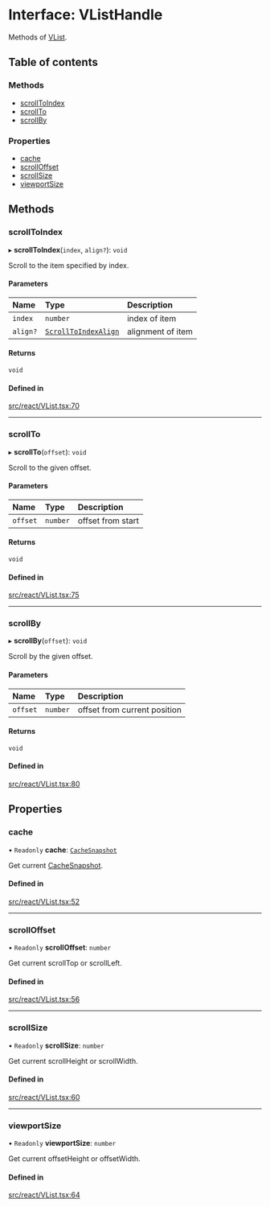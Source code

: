 # Interface: VListHandle

Methods of [VList](../API.md#vlist).

## Table of contents

### Methods

- [scrollToIndex](VListHandle.md#scrolltoindex)
- [scrollTo](VListHandle.md#scrollto)
- [scrollBy](VListHandle.md#scrollby)

### Properties

- [cache](VListHandle.md#cache)
- [scrollOffset](VListHandle.md#scrolloffset)
- [scrollSize](VListHandle.md#scrollsize)
- [viewportSize](VListHandle.md#viewportsize)

## Methods

### scrollToIndex

▸ **scrollToIndex**(`index`, `align?`): `void`

Scroll to the item specified by index.

#### Parameters

| Name | Type | Description |
| :------ | :------ | :------ |
| `index` | `number` | index of item |
| `align?` | [`ScrollToIndexAlign`](../API.md#scrolltoindexalign) | alignment of item |

#### Returns

`void`

#### Defined in

[src/react/VList.tsx:70](https://github.com/inokawa/virtua/blob/278ebecc/src/react/VList.tsx#L70)

___

### scrollTo

▸ **scrollTo**(`offset`): `void`

Scroll to the given offset.

#### Parameters

| Name | Type | Description |
| :------ | :------ | :------ |
| `offset` | `number` | offset from start |

#### Returns

`void`

#### Defined in

[src/react/VList.tsx:75](https://github.com/inokawa/virtua/blob/278ebecc/src/react/VList.tsx#L75)

___

### scrollBy

▸ **scrollBy**(`offset`): `void`

Scroll by the given offset.

#### Parameters

| Name | Type | Description |
| :------ | :------ | :------ |
| `offset` | `number` | offset from current position |

#### Returns

`void`

#### Defined in

[src/react/VList.tsx:80](https://github.com/inokawa/virtua/blob/278ebecc/src/react/VList.tsx#L80)

## Properties

### cache

• `Readonly` **cache**: [`CacheSnapshot`](CacheSnapshot.md)

Get current [CacheSnapshot](CacheSnapshot.md).

#### Defined in

[src/react/VList.tsx:52](https://github.com/inokawa/virtua/blob/278ebecc/src/react/VList.tsx#L52)

___

### scrollOffset

• `Readonly` **scrollOffset**: `number`

Get current scrollTop or scrollLeft.

#### Defined in

[src/react/VList.tsx:56](https://github.com/inokawa/virtua/blob/278ebecc/src/react/VList.tsx#L56)

___

### scrollSize

• `Readonly` **scrollSize**: `number`

Get current scrollHeight or scrollWidth.

#### Defined in

[src/react/VList.tsx:60](https://github.com/inokawa/virtua/blob/278ebecc/src/react/VList.tsx#L60)

___

### viewportSize

• `Readonly` **viewportSize**: `number`

Get current offsetHeight or offsetWidth.

#### Defined in

[src/react/VList.tsx:64](https://github.com/inokawa/virtua/blob/278ebecc/src/react/VList.tsx#L64)
